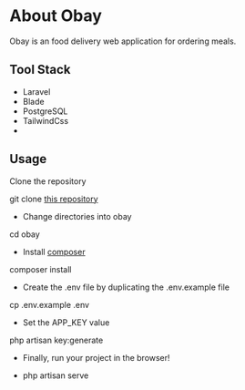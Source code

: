 # About Obay

Obay is an food delivery web application for ordering meals.

## Tool Stack

-   Laravel
-   Blade
-   PostgreSQL
-   TailwindCss
-

## Usage

Clone the repository

git clone [this repository](https://github.com/chimobi-justice/obay.git)

-   Change directories into obay

cd obay

-   Install [composer](https://getcomposer.org/)

composer install

-   Create the .env file by duplicating the .env.example file

cp .env.example .env

-   Set the APP_KEY value

php artisan key:generate

-   Finally, run your project in the browser!

-   php artisan serve
